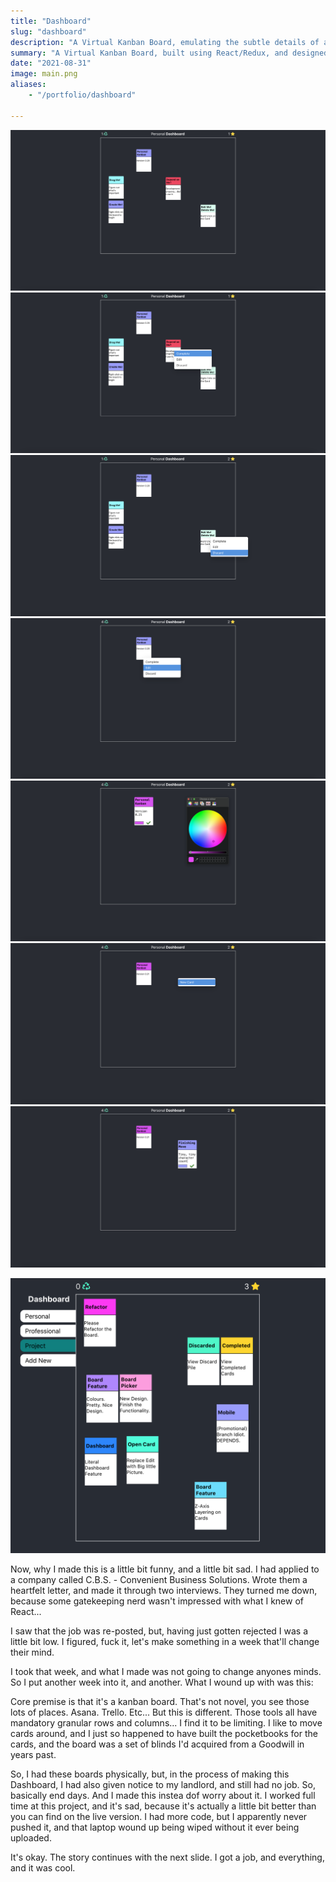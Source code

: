 ```yaml
---
title: "Dashboard"
slug: "dashboard"
description: "A Virtual Kanban Board, emulating the subtle details of a physical board that I made."
summary: "A Virtual Kanban Board, built using React/Redux, and designed to emulate the subtle possibilities inherent in a physical board that I had been making use of for organization."
date: "2021-08-31"
image: main.png
aliases:
    - "/portfolio/dashboard"

---
```

![Default](default.png)![Complete](complete.png)![Discard](discard.png)
![Edit](edit.png)![Edit View](edit-view.png)![Create](create.png)![Finish](finish.png)


![This One is Best!](triple-dash-svelte.png)

Now, why I made this is a little bit funny, and a little bit sad. I had applied
to a company called C.B.S. - Convenient Business Solutions. Wrote them a
heartfelt letter, and made it through two interviews. They turned me down,
because some gatekeeping nerd wasn't impressed with what I knew of React...

I saw that the job was re-posted, but, having just gotten rejected I was a
little bit low. I figured, fuck it, let's make something in a week that'll
change their mind.

I took that week, and what I made was not going to change anyones minds. So I
put another week into it, and another. What I wound up with was this:

Core premise is that it's a kanban board. That's not novel, you see those lots
of places. Asana. Trello. Etc... But this is different. Those tools all have
mandatory granular rows and columns... I find it to be limiting. I like to move
cards around, and I just so happened to have built the pocketbooks for the
cards, and the board was a set of blinds I'd acquired from a Goodwill in years
past.

So, I had these boards physically, but, in the process of making this Dashboard,
I had also given notice to my landlord, and still had no job. So, basically end
days. And I made this instea dof worry about it. I worked full time at this
project, and it's sad, because it's actually a little bit better than you can
find on the live version. I had more code, but I apparently never pushed it, and
that laptop wound up being wiped without it ever being uploaded.

It's okay. The story continues with the next slide. I got a job, and everything,
and it was cool.
